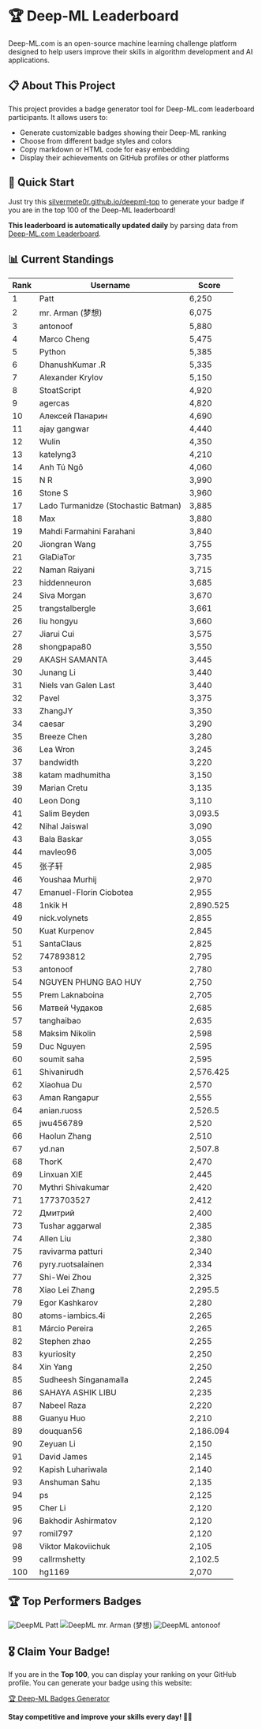 # 🏆 Deep-ML Leaderboard

Deep-ML.com is an open-source machine learning challenge platform designed to help users improve their skills in algorithm development and AI applications.  

## 📋 About This Project

This project provides a badge generator tool for Deep-ML.com leaderboard participants. It allows users to:
- Generate customizable badges showing their Deep-ML ranking
- Choose from different badge styles and colors
- Copy markdown or HTML code for easy embedding
- Display their achievements on GitHub profiles or other platforms

## 🚀 Quick Start

Just try this [silvermete0r.github.io/deepml-top](https://silvermete0r.github.io/deepml-top) to generate your badge if you are in the top 100 of the Deep-ML leaderboard!

**This leaderboard is automatically updated daily** by parsing data from [Deep-ML.com Leaderboard](https://www.deep-ml.com/leaderboard).  

## 📊 Current Standings  

<!-- LEADERBOARD_START -->
| Rank | Username | Score |
|------|---------|-------|
| 1 | Patt | 6,250 |
| 2 | mr. Arman (梦想) | 6,075 |
| 3 | antonoof | 5,880 |
| 4 | Marco Cheng | 5,475 |
| 5 | Python | 5,385 |
| 6 | DhanushKumar .R | 5,335 |
| 7 | Alexander Krylov | 5,150 |
| 8 | StoatScript | 4,920 |
| 9 | agercas | 4,820 |
| 10 | Алексей Панарин | 4,690 |
| 11 | ajay gangwar | 4,440 |
| 12 | Wulin | 4,350 |
| 13 | katelyng3 | 4,210 |
| 14 | Anh Tú Ngô | 4,060 |
| 15 | N R | 3,990 |
| 16 | Stone S | 3,960 |
| 17 | Lado Turmanidze (Stochastic Batman) | 3,885 |
| 18 | Max | 3,880 |
| 19 | Mahdi Farmahini Farahani | 3,840 |
| 20 | Jiongran Wang | 3,755 |
| 21 | GlaDiaTor | 3,735 |
| 22 | Naman Raiyani | 3,715 |
| 23 | hiddenneuron | 3,685 |
| 24 | Siva Morgan | 3,670 |
| 25 | trangstalbergle | 3,661 |
| 26 | liu hongyu | 3,660 |
| 27 | Jiarui Cui | 3,575 |
| 28 | shongpapa80 | 3,550 |
| 29 | AKASH SAMANTA | 3,445 |
| 30 | Junang Li | 3,440 |
| 31 | Niels van Galen Last | 3,440 |
| 32 | Pavel | 3,375 |
| 33 | ZhangJY | 3,350 |
| 34 | caesar | 3,290 |
| 35 | Breeze Chen | 3,280 |
| 36 | Lea Wron | 3,245 |
| 37 | bandwidth | 3,220 |
| 38 | katam madhumitha | 3,150 |
| 39 | Marian Cretu | 3,135 |
| 40 | Leon Dong | 3,110 |
| 41 | Salim Beyden | 3,093.5 |
| 42 | Nihal Jaiswal | 3,090 |
| 43 | Bala Baskar | 3,055 |
| 44 | mavleo96 | 3,005 |
| 45 | 张子轩 | 2,985 |
| 46 | Youshaa Murhij | 2,970 |
| 47 | Emanuel-Florin Ciobotea | 2,955 |
| 48 | 1nkik H | 2,890.525 |
| 49 | nick.volynets | 2,855 |
| 50 | Kuat Kurpenov | 2,845 |
| 51 | SantaClaus | 2,825 |
| 52 | 747893812 | 2,795 |
| 53 | antonoof | 2,780 |
| 54 | NGUYEN PHUNG BAO HUY | 2,750 |
| 55 | Prem Laknaboina | 2,705 |
| 56 | Матвей Чудаков | 2,685 |
| 57 | tanghaibao | 2,635 |
| 58 | Maksim Nikolin | 2,598 |
| 59 | Duc Nguyen | 2,595 |
| 60 | soumit saha | 2,595 |
| 61 | Shivanirudh | 2,576.425 |
| 62 | Xiaohua Du | 2,570 |
| 63 | Aman Rangapur | 2,555 |
| 64 | anian.ruoss | 2,526.5 |
| 65 | jwu456789 | 2,520 |
| 66 | Haolun Zhang | 2,510 |
| 67 | yd.nan | 2,507.8 |
| 68 | ThorK | 2,470 |
| 69 | Linxuan XIE | 2,445 |
| 70 | Mythri Shivakumar | 2,420 |
| 71 | 1773703527 | 2,412 |
| 72 | Дмитрий | 2,400 |
| 73 | Tushar aggarwal | 2,385 |
| 74 | Allen Liu | 2,380 |
| 75 | ravivarma patturi | 2,340 |
| 76 | pyry.ruotsalainen | 2,334 |
| 77 | Shi-Wei Zhou | 2,325 |
| 78 | Xiao Lei Zhang | 2,295.5 |
| 79 | Egor Kashkarov | 2,280 |
| 80 | atoms-iambics.4i | 2,265 |
| 81 | Márcio Pereira | 2,265 |
| 82 | Stephen zhao | 2,255 |
| 83 | kyuriosity | 2,250 |
| 84 | Xin Yang | 2,250 |
| 85 | Sudheesh Singanamalla | 2,245 |
| 86 | SAHAYA ASHIK LIBU | 2,235 |
| 87 | Nabeel Raza | 2,220 |
| 88 | Guanyu Huo | 2,210 |
| 89 | douquan56 | 2,186.094 |
| 90 | Zeyuan Li | 2,150 |
| 91 | David James | 2,145 |
| 92 | Kapish Luhariwala | 2,140 |
| 93 | Anshuman Sahu | 2,135 |
| 94 | ps | 2,125 |
| 95 | Cher Li | 2,120 |
| 96 | Bakhodir Ashirmatov | 2,120 |
| 97 | romil797 | 2,120 |
| 98 | Viktor Makoviichuk | 2,105 |
| 99 | callrmshetty | 2,102.5 |
| 100 | hg1169 | 2,070 |
<!-- LEADERBOARD_END -->

## 🏆 Top Performers Badges

<!-- BADGES_START -->
![DeepML Patt](https://img.shields.io/badge/dynamic/json?url=https%3A%2F%2Fraw.githubusercontent.com%2Fsilvermete0r%2Fdeepml-top%2Fmain%2Fbadges.json&query=%24.4b6dd077a50c0d50b43cc8120a91ccd7.label&prefix=Rank%20&style=for-the-badge&label=%F0%9F%9A%80%20DeepML&color=blue&link=https%3A%2F%2Fwww.deep-ml.com%2Fleaderboard)
![DeepML mr. Arman (梦想)](https://img.shields.io/badge/dynamic/json?url=https%3A%2F%2Fraw.githubusercontent.com%2Fsilvermete0r%2Fdeepml-top%2Fmain%2Fbadges.json&query=%24.1247b1b5b9cd95e98d7ff7438207406f.label&prefix=Rank%20&style=for-the-badge&label=%F0%9F%9A%80%20DeepML&color=blue&link=https%3A%2F%2Fwww.deep-ml.com%2Fleaderboard)
![DeepML antonoof](https://img.shields.io/badge/dynamic/json?url=https%3A%2F%2Fraw.githubusercontent.com%2Fsilvermete0r%2Fdeepml-top%2Fmain%2Fbadges.json&query=%24.45f9607a6e1850d180a9c15bb6bbf5b0.label&prefix=Rank%20&style=for-the-badge&label=%F0%9F%9A%80%20DeepML&color=blue&link=https%3A%2F%2Fwww.deep-ml.com%2Fleaderboard)
<!-- BADGES_END -->

## 🎖 Claim Your Badge!  

If you are in the **Top 100**, you can display your ranking on your GitHub profile. You can generate your badge using this website:

[🏆 Deep-ML Badges Generator](https://silvermete0r.github.io/deepml-top/)

**Stay competitive and improve your skills every day! 🚀🔥**